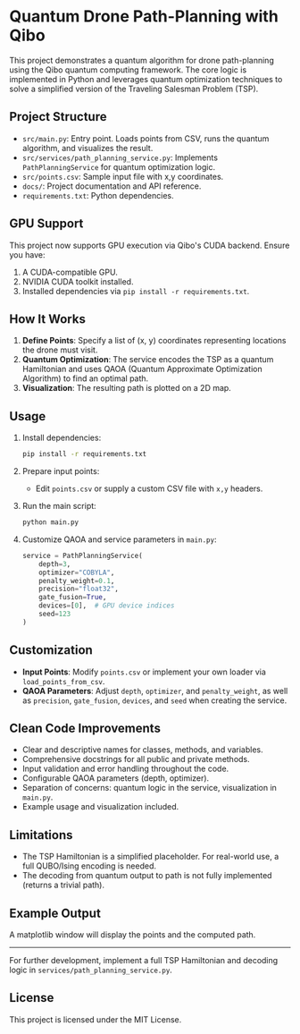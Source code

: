 # Quantum Drone Path-Planning with Qibo

This project demonstrates a quantum algorithm for drone path-planning using the Qibo quantum computing framework. The core logic is implemented in Python and leverages quantum optimization techniques to solve a simplified version of the Traveling Salesman Problem (TSP).

## Project Structure

- `src/main.py`: Entry point. Loads points from CSV, runs the quantum algorithm, and visualizes the result.
- `src/services/path_planning_service.py`: Implements `PathPlanningService` for quantum optimization logic.
- `src/points.csv`: Sample input file with x,y coordinates.
- `docs/`: Project documentation and API reference.
- `requirements.txt`: Python dependencies.

## GPU Support

This project now supports GPU execution via Qibo's CUDA backend. Ensure you have:
 1. A CUDA-compatible GPU.
 2. NVIDIA CUDA toolkit installed.
 3. Installed dependencies via `pip install -r requirements.txt`.

## How It Works

1. **Define Points**: Specify a list of (x, y) coordinates representing locations the drone must visit.
2. **Quantum Optimization**: The service encodes the TSP as a quantum Hamiltonian and uses QAOA (Quantum Approximate Optimization Algorithm) to find an optimal path.
3. **Visualization**: The resulting path is plotted on a 2D map.

## Usage

1. Install dependencies:
   ```bash
   pip install -r requirements.txt
   ```

2. Prepare input points:
   - Edit `points.csv` or supply a custom CSV file with `x,y` headers.

3. Run the main script:
   ```bash
   python main.py
   ```

4. Customize QAOA and service parameters in `main.py`:
   ```python
   service = PathPlanningService(
       depth=3,
       optimizer="COBYLA",
       penalty_weight=0.1,
       precision="float32",
       gate_fusion=True,
       devices=[0],  # GPU device indices
       seed=123
   )
   ```

## Customization
- **Input Points**: Modify `points.csv` or implement your own loader via `load_points_from_csv`.
- **QAOA Parameters**: Adjust `depth`, `optimizer`, and `penalty_weight`, as well as `precision`, `gate_fusion`, `devices`, and `seed` when creating the service.

## Clean Code Improvements
- Clear and descriptive names for classes, methods, and variables.
- Comprehensive docstrings for all public and private methods.
- Input validation and error handling throughout the code.
- Configurable QAOA parameters (depth, optimizer).
- Separation of concerns: quantum logic in the service, visualization in `main.py`.
- Example usage and visualization included.

## Limitations
- The TSP Hamiltonian is a simplified placeholder. For real-world use, a full QUBO/Ising encoding is needed.
- The decoding from quantum output to path is not fully implemented (returns a trivial path).

## Example Output
A matplotlib window will display the points and the computed path.

---

For further development, implement a full TSP Hamiltonian and decoding logic in `services/path_planning_service.py`.

## License

This project is licensed under the MIT License.
